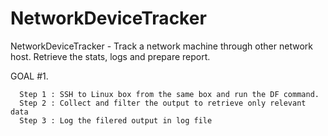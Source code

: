 # NetworkDeviceTracker
NetworkDeviceTracker - Track a network machine through other network host. Retrieve the stats, logs and prepare report. 


GOAL #1. 

      Step 1 : SSH to Linux box from the same box and run the DF command. 
      Step 2 : Collect and filter the output to retrieve only relevant data
      Step 3 : Log the filered output in log file   
        

    
